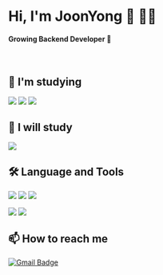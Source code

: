 
# Hi, I'm JoonYong :wave: :man:‍:computer:    
#### Growing Backend Developer 🌱  

<br/>

## 📖 I'm studying
<p>
  <img src="https://img.shields.io/badge/Spring-6DB33F?style=plastic&logo=Spring&logoColor=white"/><a>
  <img src="https://img.shields.io/badge/kotlin-%230095D5.svg?style=plastic&logo=kotlin&logoColor=white"/><a>
  <img src="https://img.shields.io/badge/JetpackCompose-4285F4?style=plastic&logo=JetpackCompose&logoColor=white"/><a>
</p>
    
## 📖 I will study
<p>
  <img src="https://img.shields.io/badge/AWS-232F3E?style=plastic&logo=Amazon AWS&logoColor=white"/></a>
</p>

## :hammer_and_wrench: Language and Tools
<p>
  <img src="https://img.shields.io/badge/C-A8B9CC?style=plastic&logo=C&logoColor=white"/></a>
  <img src="https://img.shields.io/badge/JAVA-007396?style=plastic&logo=openjdk&logoColor=white"/></a>
  <img src="https://img.shields.io/badge/Python-3776AB?style=plastic&logo=Python&logoColor=white"/></a>
  
  <img src="https://img.shields.io/badge/-Git-black?style=plastic&logo=git&logoColor=white"/></a>
  <img src="https://img.shields.io/badge/Notion-000000?style=plastic&logo=Notion&logoColor=white"/></a>
</p>

## :mailbox: How to reach me
[![Gmail Badge](https://img.shields.io/badge/Gmail-d14836?style=plastic&logo=Gmail&logoColor=white&link=mailto:joonyongpark99@gmail.com)](mailto:joonyongpark99@gmail.com)


  


<!--
**JoonYong-Park** is a ✨ _special_ ✨ repository because its `README.md` (this file) appears on your GitHub profile.

Here are some ideas to get you started:

- 🔭 I’m currently working on ...
- 🌱 I’m currently learning ...
- 👯 I’m looking to collaborate on ...
- 🤔 I’m looking for help with ...
- 💬 Ask me about ...
- 📫 How to reach me: ...
- 😄 Pronouns: ...
- ⚡ Fun fact: ...
-->
